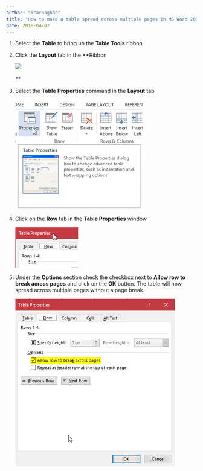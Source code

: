 ```yaml
---
author: "icarnaghan"
title: "How to make a table spread across multiple pages in MS Word 2013"
date: 2018-04-07
---
```


1. Select the **Table** to bring up the **Table Tools** ribbon
2. Click the **Layout** tab in the **Ribbon
    
    ![](images/hdkQe2cR6PZm8XhUNwG2j0C+GJLEHS7dt0AX5cMgm7XrhvEpEqHv4Tf7dp1g5hUwXUXtAhUAUAFVAFABVQBQAVUAUBFTKrgHhFokWhUAaBdoAoAKqAKACqgCgAqoAoAKqAKACqgCgAqoAoAKqAKACqgCgAqoAoAKqAKACqgCgAqoAoAKqAKACp6FwAABQE9XRKAkIEqAKiAKgCogCoAqIAqAKiAKgCogCoAqIAqAKiAKgCogCoAqIAqAKiAKgCogCoAqIAqAKiAKgCogCoAqIAqAKiAKgCogCoAqIAqAKiAKgCogCoAqIAqAKiAKgCogCoAqIAqAKj4P41Mu27P078RAAAAAElFTkSuQmCC)
    
    **
3. Select the **Table** **Properties** command in the **Layout** tab
    
    ![](images/D2kDgNZMAQ+7AAAAAElFTkSuQmCC)
4. Click on the **Row** tab in the **Table Properties** window
    
    ![](images/svJzUHoLAUAAAAAElFTkSuQmCC)
5. Under the **Options** section check the checkbox next to **Allow row to break across pages** and click on the **OK** button. The table will now spread across multiple pages without a page break.
    
    ![](images/2K7CFgVy+TAAAAAAElFTkSuQmCC)
